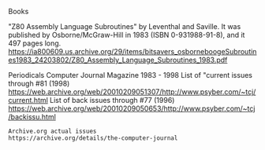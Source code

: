 
Books

"Z80 Assembly Language Subroutines" by
   Leventhal and Saville.  It was published by Osborne/McGraw-Hill in
   1983 (ISBN 0-931988-91-8), and it 497 pages long.
https://ia800609.us.archive.org/29/items/bitsavers_osborneboogeSubroutines1983_24203802/Z80_Assembly_Language_Subroutines_1983.pdf


Periodicals
Computer Journal Magazine 1983 - 1998
    List of "current issues through #81 (1998)
    https://web.archive.org/web/20010209051307/http://www.psyber.com/~tcj/current.html
    List of back issues through #77 (1996) 
    https://web.archive.org/web/20010209050653/http://www.psyber.com/~tcj/backissu.html

    Archive.org actual issues
    https://archive.org/details/the-computer-journal